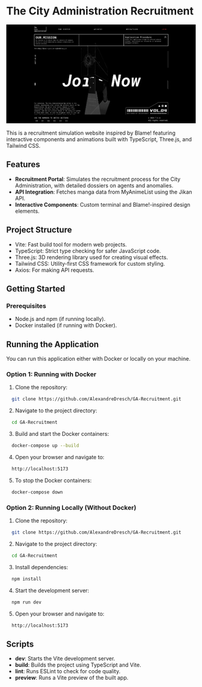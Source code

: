 # The City Administration Recruitment

![cover](.github/image.png?style=flat)

This is a recruitment simulation website inspired by Blame! featuring interactive components and animations built with TypeScript, Three.js, and Tailwind CSS.

## Features

- **Recruitment Portal**: Simulates the recruitment process for the City Administration, with detailed dossiers on agents and anomalies.
- **API Integration**: Fetches manga data from MyAnimeList using the Jikan API.
- **Interactive Components**: Custom terminal and Blame!-inspired design elements.

## Project Structure

- Vite: Fast build tool for modern web projects.
- TypeScript: Strict type checking for safer JavaScript code.
- Three.js: 3D rendering library used for creating visual effects.
- Tailwind CSS: Utility-first CSS framework for custom styling.
- Axios: For making API requests.

## Getting Started

### Prerequisites

- Node.js and npm (if running locally).
- Docker installed (if running with Docker).

## Running the Application

You can run this application either with Docker or locally on your machine.

### Option 1: Running with Docker

1. Clone the repository:

```bash
  git clone https://github.com/AlexandreDresch/GA-Recruitment.git
```

2. Navigate to the project directory:

```bash
  cd GA-Recruitment
```

3. Build and start the Docker containers:

```bash
  docker-compose up --build
```

4. Open your browser and navigate to:

```bash
  http://localhost:5173
```

5. To stop the Docker containers:

```bash
  docker-compose down
```

### Option 2: Running Locally (Without Docker)

1. Clone the repository:

```bash
  git clone https://github.com/AlexandreDresch/GA-Recruitment.git
```

2. Navigate to the project directory:

```bash
  cd GA-Recruitment
```

3. Install dependencies:

```bash
  npm install
```

4. Start the development server:

```bash
  npm run dev
```

5. Open your browser and navigate to:

```bash
  http://localhost:5173
```

## Scripts

- **dev**: Starts the Vite development server.
- **build**: Builds the project using TypeScript and Vite.
- **lint**: Runs ESLint to check for code quality.
- **preview**: Runs a Vite preview of the built app.